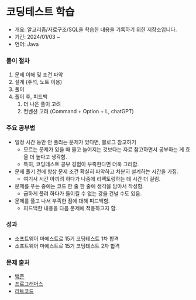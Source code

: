 # 코딩테스트 학습
- 개요: 알고리즘/자료구조/SQL을 학습한 내용을 기록하기 위한 저장소입니다.
- 기간: 2024/01/03 ~
- 언어: Java

### 풀이 절차
1. 문제 이해 및 조건 파악
2. 설계 (주석, 노트 이용)
3. 풀이 
4. 풀이 후, 피드백
   1. 더 나은 풀이 고려
   2. 컨벤션 고려 (Command + Option + L, chatGPT)

### 주요 공부법
- 일정 시간 동안 안 풀리는 문제가 있다면, 블로그 참고하기
  - 모르는 문제가 있을 때 물고 늘어지는 것보다는 자료 참고하면서 공부하는 게 효율 더 높다고 생각함. 
  - 특히, 코딩테스트 공부 경험이 부족한다면 더욱 그러함.
- 문제 풀기 전에 항상 문제 조건 확실히 파악하고 차분히 설계하는 시간을 가짐.
  - 여기서 시간 아끼려 하다가 나중에 리팩토링하는 데 시간 더 걸림.
- 문제를 푸는 중에는 코드 한 줄 한 줄에 생각을 담아서 작성함.
  - 급하게 풀려 하다가 돌이킬 수 없는 강을 건널 수도 있음.
- 문제를 풀고 나서 부족한 점에 대해 피드백함.
  - 피드백한 내용을 다음 문제에 적용하고자 함.

### 성과
- 소프트웨어 마에스트로 15기 코딩테스트 1차 합격
- 소프트웨어 마에스트로 15기 코딩테스트 2차 합격

### 문제 출처
- [백준](https://www.acmicpc.net/)
- [프로그래머스](https://programmers.co.kr/)
- [리트코드](https://leetcode.com/)